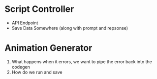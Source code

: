 # Script Controller

- API Endpoint
- Save Data Somewhere (along with prompt and repsonse)

# Animation Generator

1. What happens when it errors, we want to pipe the error back into the codegen
2. How do we run and save
